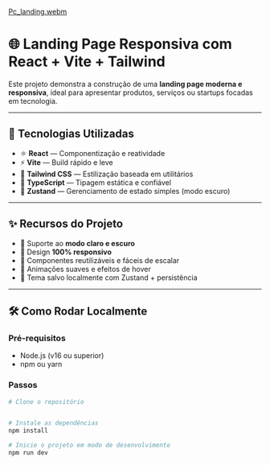 
[Pc_landing.webm](https://github.com/user-attachments/assets/939ef014-9ed3-40f4-80ed-87d82a253a0f)

# 🌐 Landing Page Responsiva com React + Vite + Tailwind

Este projeto demonstra a construção de uma **landing page moderna e responsiva**, ideal para apresentar produtos, serviços ou startups focadas em tecnologia.

---

## 🚀 Tecnologias Utilizadas

- ⚛️ **React** — Componentização e reatividade
- ⚡ **Vite** — Build rápido e leve
- 🎨 **Tailwind CSS** — Estilização baseada em utilitários
- 🧠 **TypeScript** — Tipagem estática e confiável
- 🐻 **Zustand** — Gerenciamento de estado simples (modo escuro)

---

## ✨ Recursos do Projeto

- 🌙 Suporte ao **modo claro e escuro**
- 📱 Design **100% responsivo**
- 🎯 Componentes reutilizáveis e fáceis de escalar
- 🎥 Animações suaves e efeitos de hover
- 💾 Tema salvo localmente com Zustand + persistência

---

## 🛠️ Como Rodar Localmente

### Pré-requisitos

- Node.js (v16 ou superior)
- npm ou yarn

### Passos

```bash
# Clone o repositório


# Instale as dependências
npm install

# Inicie o projeto em modo de desenvolvimento
npm run dev

